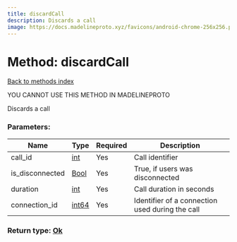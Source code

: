 ```yaml
---
title: discardCall
description: Discards a call
image: https://docs.madelineproto.xyz/favicons/android-chrome-256x256.png
---
```

# Method: discardCall  
[Back to methods index](index.md)


YOU CANNOT USE THIS METHOD IN MADELINEPROTO


Discards a call

### Parameters:

| Name     |    Type       | Required | Description |
|----------|---------------|----------|-------------|
|call\_id|[int](../types/int.md) | Yes|Call identifier|
|is\_disconnected|[Bool](../types/Bool.md) | Yes|True, if users was disconnected|
|duration|[int](../types/int.md) | Yes|Call duration in seconds|
|connection\_id|[int64](../constructors/int64.md) | Yes|Identifier of a connection used during the call|


### Return type: [Ok](../types/Ok.md)

